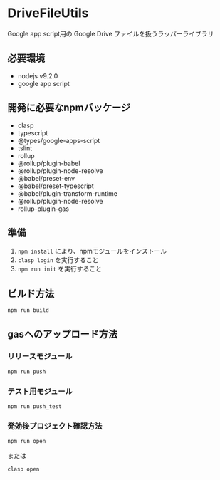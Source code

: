 # DriveFileUtils

Google app script用の Google Drive ファイルを扱うラッパーライブラリ

## 必要環境

* nodejs v9.2.0
* google app script

## 開発に必要なnpmパッケージ

* clasp
* typescript
* @types/google-apps-script
* tslint
* rollup
* @rollup/plugin-babel 
* @rollup/plugin-node-resolve 
* @babel/preset-env 
* @babel/preset-typescript 
* @babel/plugin-transform-runtime 
* @rollup/plugin-node-resolve
* rollup-plugin-gas
 
## 準備

1. `npm install` により、npmモジュールをインストール
1. `clasp login` を実行すること
1. `npm run init` を実行すること

## ビルド方法

```bash
npm run build
```

## gasへのアップロード方法

### リリースモジュール

```bash
npm run push
```

### テスト用モジュール

```bash
npm run push_test
```

### 発効後プロジェクト確認方法

```bash
npm run open
```

または

```bash
clasp open
```